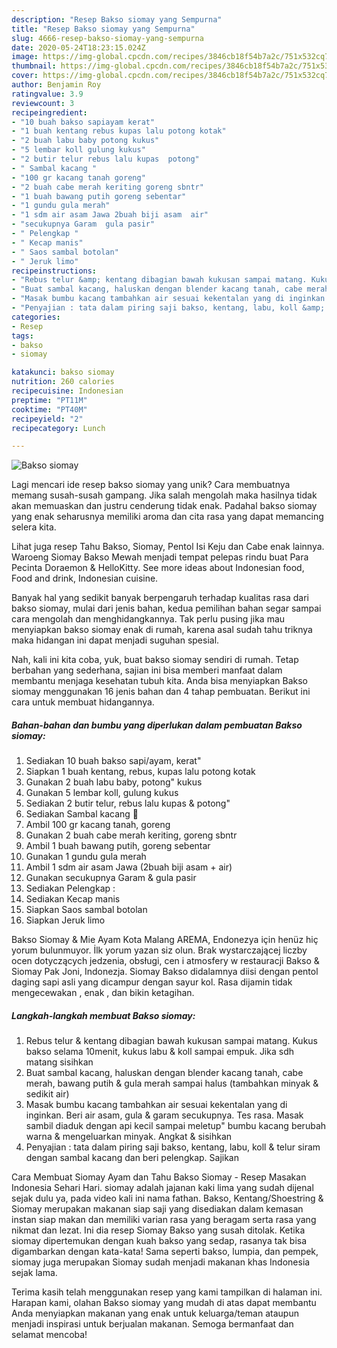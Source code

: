 ```yaml
---
description: "Resep Bakso siomay yang Sempurna"
title: "Resep Bakso siomay yang Sempurna"
slug: 4666-resep-bakso-siomay-yang-sempurna
date: 2020-05-24T18:23:15.024Z
image: https://img-global.cpcdn.com/recipes/3846cb18f54b7a2c/751x532cq70/bakso-siomay-foto-resep-utama.jpg
thumbnail: https://img-global.cpcdn.com/recipes/3846cb18f54b7a2c/751x532cq70/bakso-siomay-foto-resep-utama.jpg
cover: https://img-global.cpcdn.com/recipes/3846cb18f54b7a2c/751x532cq70/bakso-siomay-foto-resep-utama.jpg
author: Benjamin Roy
ratingvalue: 3.9
reviewcount: 3
recipeingredient:
- "10 buah bakso sapiayam kerat"
- "1 buah kentang rebus kupas lalu potong kotak"
- "2 buah labu baby potong kukus"
- "5 lembar koll gulung kukus"
- "2 butir telur rebus lalu kupas  potong"
- " Sambal kacang "
- "100 gr kacang tanah goreng"
- "2 buah cabe merah keriting goreng sbntr"
- "1 buah bawang putih goreng sebentar"
- "1 gundu gula merah"
- "1 sdm air asam Jawa 2buah biji asam  air"
- "secukupnya Garam  gula pasir"
- " Pelengkap "
- " Kecap manis"
- " Saos sambal botolan"
- " Jeruk limo"
recipeinstructions:
- "Rebus telur &amp; kentang dibagian bawah kukusan sampai matang. Kukus bakso selama 10menit, kukus labu &amp; koll sampai empuk. Jika sdh matang sisihkan"
- "Buat sambal kacang, haluskan dengan blender kacang tanah, cabe merah, bawang putih &amp; gula merah sampai halus (tambahkan minyak &amp; sedikit air)"
- "Masak bumbu kacang tambahkan air sesuai kekentalan yang di inginkan. Beri air asam, gula &amp; garam secukupnya. Tes rasa. Masak sambil diaduk dengan api kecil sampai meletup&#34; bumbu kacang berubah warna &amp; mengeluarkan minyak. Angkat &amp; sisihkan"
- "Penyajian : tata dalam piring saji bakso, kentang, labu, koll &amp; telur siram dengan sambal kacang dan beri pelengkap. Sajikan"
categories:
- Resep
tags:
- bakso
- siomay

katakunci: bakso siomay 
nutrition: 260 calories
recipecuisine: Indonesian
preptime: "PT11M"
cooktime: "PT40M"
recipeyield: "2"
recipecategory: Lunch

---
```



![Bakso siomay](https://img-global.cpcdn.com/recipes/3846cb18f54b7a2c/751x532cq70/bakso-siomay-foto-resep-utama.jpg)

Lagi mencari ide resep bakso siomay yang unik? Cara membuatnya memang susah-susah gampang. Jika salah mengolah maka hasilnya tidak akan memuaskan dan justru cenderung tidak enak. Padahal bakso siomay yang enak seharusnya memiliki aroma dan cita rasa yang dapat memancing selera kita.

Lihat juga resep Tahu Bakso, Siomay, Pentol Isi Keju dan Cabe enak lainnya. Waroeng Siomay Bakso Mewah menjadi tempat pelepas rindu buat Para Pecinta Doraemon &amp; HelloKitty. See more ideas about Indonesian food, Food and drink, Indonesian cuisine.

Banyak hal yang sedikit banyak berpengaruh terhadap kualitas rasa dari bakso siomay, mulai dari jenis bahan, kedua pemilihan bahan segar sampai cara mengolah dan menghidangkannya. Tak perlu pusing jika mau menyiapkan bakso siomay enak di rumah, karena asal sudah tahu triknya maka hidangan ini dapat menjadi suguhan spesial.


Nah, kali ini kita coba, yuk, buat bakso siomay sendiri di rumah. Tetap berbahan yang sederhana, sajian ini bisa memberi manfaat dalam membantu menjaga kesehatan tubuh kita. Anda bisa menyiapkan Bakso siomay menggunakan 16 jenis bahan dan 4 tahap pembuatan. Berikut ini cara untuk membuat hidangannya.

<!--inarticleads1-->

##### Bahan-bahan dan bumbu yang diperlukan dalam pembuatan Bakso siomay:

1. Sediakan 10 buah bakso sapi/ayam, kerat&#34;
1. Siapkan 1 buah kentang, rebus, kupas lalu potong kotak
1. Gunakan 2 buah labu baby, potong&#34; kukus
1. Gunakan 5 lembar koll, gulung kukus
1. Sediakan 2 butir telur, rebus lalu kupas &amp; potong&#34;
1. Sediakan  Sambal kacang 🌼
1. Ambil 100 gr kacang tanah, goreng
1. Gunakan 2 buah cabe merah keriting, goreng sbntr
1. Ambil 1 buah bawang putih, goreng sebentar
1. Gunakan 1 gundu gula merah
1. Ambil 1 sdm air asam Jawa (2buah biji asam + air)
1. Gunakan secukupnya Garam &amp; gula pasir
1. Sediakan  Pelengkap :
1. Sediakan  Kecap manis
1. Siapkan  Saos sambal botolan
1. Siapkan  Jeruk limo


Bakso Siomay &amp; Mie Ayam Kota Malang AREMA, Endonezya için henüz hiç yorum bulunmuyor. İlk yorum yazan siz olun. Brak wystarczającej liczby ocen dotyczących jedzenia, obsługi, cen i atmosfery w restauracji Bakso &amp; Siomay Pak Joni, Indonezja. Siomay Bakso didalamnya diisi dengan pentol daging sapi asli yang dicampur dengan sayur kol. Rasa dijamin tidak mengecewakan , enak , dan bikin ketagihan. 

<!--inarticleads2-->

##### Langkah-langkah membuat Bakso siomay:

1. Rebus telur &amp; kentang dibagian bawah kukusan sampai matang. Kukus bakso selama 10menit, kukus labu &amp; koll sampai empuk. Jika sdh matang sisihkan
1. Buat sambal kacang, haluskan dengan blender kacang tanah, cabe merah, bawang putih &amp; gula merah sampai halus (tambahkan minyak &amp; sedikit air)
1. Masak bumbu kacang tambahkan air sesuai kekentalan yang di inginkan. Beri air asam, gula &amp; garam secukupnya. Tes rasa. Masak sambil diaduk dengan api kecil sampai meletup&#34; bumbu kacang berubah warna &amp; mengeluarkan minyak. Angkat &amp; sisihkan
1. Penyajian : tata dalam piring saji bakso, kentang, labu, koll &amp; telur siram dengan sambal kacang dan beri pelengkap. Sajikan


Cara Membuat Siomay Ayam dan Tahu Bakso Siomay - Resep Masakan Indonesia Sehari Hari. siomay adalah jajanan kaki lima yang sudah dijenal sejak dulu ya, pada video kali ini nama fathan. Bakso, Kentang/Shoestring &amp; Siomay merupakan makanan siap saji yang disediakan dalam kemasan instan siap makan dan memiliki varian rasa yang beragam serta rasa yang nikmat dan lezat. Ini dia resep Siomay Bakso yang susah ditolak. Ketika siomay dipertemukan dengan kuah bakso yang sedap, rasanya tak bisa digambarkan dengan kata-kata! Sama seperti bakso, lumpia, dan pempek, siomay juga merupakan Siomay sudah menjadi makanan khas Indonesia sejak lama. 

Terima kasih telah menggunakan resep yang kami tampilkan di halaman ini. Harapan kami, olahan Bakso siomay yang mudah di atas dapat membantu Anda menyiapkan makanan yang enak untuk keluarga/teman ataupun menjadi inspirasi untuk berjualan makanan. Semoga bermanfaat dan selamat mencoba!

